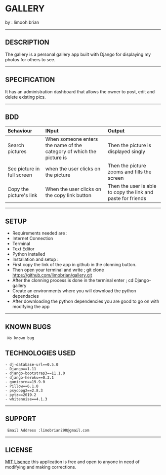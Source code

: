 # GALLERY

 by : limooh brian

 -----------------------------------
## DESCRIPTION
 
 The gallery is a personal gallery app built with Django for displaying my photos for others to see.

 ---------------------------------

## SPECIFICATION

 It has an administration dashboard that allows the owner to post, edit and delete existing pics.

 ------------------------------

## BDD
 
 |Behaviour|INput|Output|
 |:------|:-----|:-------|
 |Search pictures|When someone enters the name of the category of which the picture is|Then the picture is displayed singly|
 |See picture in full screen|when the user clicks on the picture|Then the picture zooms and fills the screen|
 |Copy the picture's link|When the user clicks on the copy link button|Then the user is able to copy the link and paste for friends|
 
 ----------------------------

## SETUP

 - Requirements needed are :
 - Internet Connection
 - Terminal
 - Text Editor
 - Python installed
 - Installation and setup :
 - First copy the link of the app in github in the clonning button.
 - Then open your terminal and write ; git clone https://github.com/limobrian/gallery.git
 - After the clonning process is done in the terminal enter ; cd Django-gallery
 - Create an environments where you will download the python dependacies
 - After downloading the python dependencies you are good to go on with modifying the app

------------------------------------

## KNOWN BUGS
~~~
 No known bug
~~~

## TECHNOLOGIES USED
~~~
- dj-database-url==0.5.0
- Django==1.11
- django-bootstrap3==11.1.0
- django-heroku==0.3.1
- gunicorn==19.9.0
- Pillow==6.1.0
- psycopg2==2.8.3
- pytz==2019.2
- whitenoise==4.1.3

~~~
----------------------------

## SUPPORT
~~~
 Email Address :limobrian290@gmail.com
~~~

------------------------------

## LICENSE 

 [MIT Lisence](https://github.com/limobrian/LICENS/blob/master/LICENSE) this application is free and open to anyone in need of modifying and making corrections.